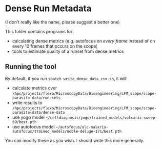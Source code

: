 # Dense Run Metadata

(I don't really like the name, please suggest a better one)

This folder contains programs for:

- calculating dense metrics (e.g. autofocus on *every frame* instead of on every 10 frames that occurs on the scope)
- tools to estimate quality of a runset from dense metrics

## Running the tool

By default, if you run `sbatch write_dense_data_csv.sh`, it will

- calculate metrics over `/hpc/projects/flexo/MicroscopyData/Bioengineering/LFM_scope/scope-parasite-data/run-sets`
- write results to `/hpc/projects/flexo/MicroscopyData/Bioengineering/LFM_scope/scope-parasite-data/dense-data`
- use yogo model `~/celldiagnosis/yogo/trained_models/volcanic-sweep-69/best.pth`
- use autofocus model `~/autofocus/ulc-malaria-autofocus/trained_models/noble-deluge-171/best.pth`

You can modify these as you wish. I should write this more generally.

